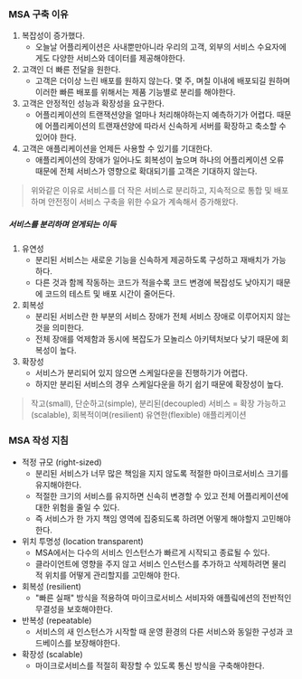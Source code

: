 
### MSA 구축 이유
1. 복잡성이 증가했다.
   - 오늘날 어플리케이션은 사내뿐만아니라 우리의 고객, 외부의 서비스 수요자에게도 다양한 서비스와 데이터를 제공해야한다.
2. 고객인 더 빠른 전달을 원한다.
   - 고객은 더이상 느린 배포를 원하지 않는다. 몇 주, 며칠 이내에 배포되길 원하며 이러한 빠른 배포를 위해서는 제품 기능별로 분리를 해야한다.
3. 고객은 안정적인 성능과 확장성을 요구한다.
   - 어플리케이션의 트랜잭션양을 얼마나 처리해야하는지 예측하기가 어렵다. 때문에 어플리케이션의 트랜재션양에 따라서 신속하게 서버를 확장하고 축소할 수 있어야 한다.
4. 고객은 애플리케이션을 언제든 사용할 수 있기를 기대한다.
   - 애플리케이션의 장애가 일어나도 회복성이 높으며 하나의 어플리케이션 오류 때문에 전체 서비스가 영향으로 확대되기를 고객은 기대하지 않는다.

> 위와같은 이유로 서비스를 더 작은 서비스로 분리하고, 지속적으로 통합 및 배포하며 안전정이 서비스 구축을 위한 수요가 계속해서 증가해왔다.

##### 서비스를 분리하며 얻게되는 이득
1. 유연성
   - 분리된 서비스는 새로운 기능을 신속하게 제공하도록 구성하고 재배치가 가능하다.
   - 다른 것과 함께 작동하는 코드가 적을수록 코드 변경에 복잡성도 낮아지기 때문에 코드의 테스트 및 배포 시간이 줄어든다.
2. 회복성
   - 분리된 서비스란 한 부분의 서비스 장애가 전체 서비스 장애로 이루어지지 않는 것을 의미한다.
   - 전체 장애를 억제함과 동시에 복잡도가 모놀리스 아키텍처보다 낮기 때문에 회복성이 높다.
3. 확장성
   - 서비스가 분리되어 있지 않으면 스케일다운을 진행하기가 어렵다.
   - 하지만 분리된 서비스의 경우 스케일다운을 하기 쉽기 때문에 확장성이 높다.

> 작고(small), 단순하고(simple), 분리된(decoupled) 서비스 = 확장 가능하고(scalable), 회복적이며(resilient) 유연한(flexible) 애플리케이션

### MSA 작성 지침
- 적정 규모 (right-sized)
  - 분리된 서비스가 너무 많은 책임을 지지 않도록 적절한 마이크로서비스 크기를 유지해야한다.
  - 적절한 크기의 서비스를 유지하면 신속히 변경할 수 있고 전체 어플리케이션에 대한 위험을 줄일 수 있다.
  - 즉 서비스가 한 가지 책임 영역에 집중되도록 하려면 어떻게 해야할지 고민해야한다.
- 위치 투명성 (location transparent)
  - MSA에서는 다수의 서비스 인스턴스가 빠르게 시작되고 종료될 수 있다.
  - 클라이언트에 영향을 주지 않고 서비스 인스턴스를 추가하고 삭제하려면 물리적 위치를 어떻게 관리할지를 고민해야 한다.
- 회복성 (resilient)
  - "빠른 실패" 방식을 적용하여 마이크로서비스 서비자와 애플맄에션의 전반적인 무결성을 보호해야한다.
- 반복성 (repeatable)
  - 서비스의 새 인스턴스가 시작할 때 운영 환경의 다른 서비스와 동일한 구성과 코드베이스를 보장해야한다.
- 확장성 (scalable)
  - 마이크로서비스를 적절히 확장할 수 있도록 통신 방식을 구축해야한다.